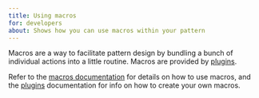 ```yaml
---
title: Using macros
for: developers
about: Shows how you can use macros within your pattern
---
```


Macros are a way to facilitate pattern design by bundling a bunch of individual actions
into a little routine. Macros are provided by [plugins](/reference/plugins/).

Refer to the [macros documentation](/reference/api/macros/) for details on how to use macros,
and the [plugins](/reference/plugins/) documentation for info on how to create your
own macros.
